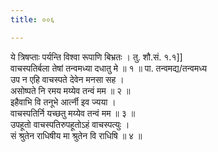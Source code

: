 ```yaml
---
title: ००६

---
```

ये त्रिषप्ताः पर्यन्ति विश्वा रूपाणि बिभ्रतः । तु. शौ.सं. १.१]]  
वाचस्पतिर्बला तेषां तन्वमध्या दधातु मे ॥ १ ॥ पा. तन्वमद्य/तन्वमध्य  
उप न एहि वाचस्पते देवेन मनसा सह ।  
असोष्पते नि रमय मय्येव तन्वं मम ॥ २ ॥  
इहैवाभि वि तनूभे आर्त्नी इव ज्यया ।  
वाचस्पतिर्नि यच्छतु मय्येव तन्वं मम ॥ ३ ॥  
उपहूतो वाचस्पतिरुपहूतोऽहं वाचस्पत्युः ।  
सं श्रुतेन राधिषीय मा श्रुतेन वि राधिषि ॥ ४ ॥  
  